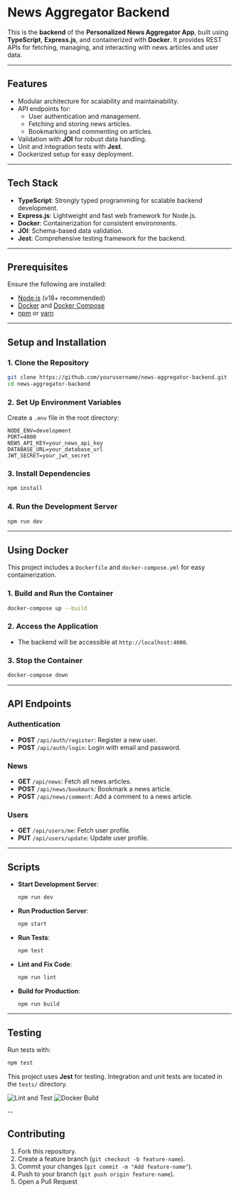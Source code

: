 # News Aggregator Backend

This is the **backend** of the **Personalized News Aggregator App**, built using **TypeScript**, **Express.js**, and containerized with **Docker**. It provides REST APIs for fetching, managing, and interacting with news articles and user data.

---

## Features

- Modular architecture for scalability and maintainability.
- API endpoints for:
  - User authentication and management.
  - Fetching and storing news articles.
  - Bookmarking and commenting on articles.
- Validation with **JOI** for robust data handling.
- Unit and integration tests with **Jest**.
- Dockerized setup for easy deployment.

---

## Tech Stack

- **TypeScript**: Strongly typed programming for scalable backend development.
- **Express.js**: Lightweight and fast web framework for Node.js.
- **Docker**: Containerization for consistent environments.
- **JOI**: Schema-based data validation.
- **Jest**: Comprehensive testing framework for the backend.

---

## Prerequisites

Ensure the following are installed:
- [Node.js](https://nodejs.org/) (v18+ recommended)
- [Docker](https://www.docker.com/) and [Docker Compose](https://docs.docker.com/compose/)
- [npm](https://www.npmjs.com/) or [yarn](https://yarnpkg.com/)

---

## Setup and Installation

### 1. Clone the Repository
```bash
git clone https://github.com/yourusername/news-aggregator-backend.git
cd news-aggregator-backend
```

### 2. Set Up Environment Variables
Create a `.env` file in the root directory:
```plaintext
NODE_ENV=development
PORT=4000
NEWS_API_KEY=your_news_api_key
DATABASE_URL=your_database_url
JWT_SECRET=your_jwt_secret
```

### 3. Install Dependencies
```bash
npm install
```

### 4. Run the Development Server
```bash
npm run dev
```

---

## Using Docker

This project includes a `Dockerfile` and `docker-compose.yml` for easy containerization.

### 1. Build and Run the Container
```bash
docker-compose up --build
```

### 2. Access the Application
- The backend will be accessible at `http://localhost:4000`.

### 3. Stop the Container
```bash
docker-compose down
```

---

## API Endpoints

### Authentication
- **POST** `/api/auth/register`: Register a new user.
- **POST** `/api/auth/login`: Login with email and password.

### News
- **GET** `/api/news`: Fetch all news articles.
- **POST** `/api/news/bookmark`: Bookmark a news article.
- **POST** `/api/news/comment`: Add a comment to a news article.

### Users
- **GET** `/api/users/me`: Fetch user profile.
- **PUT** `/api/users/update`: Update user profile.

---

## Scripts

- **Start Development Server**:
  ```bash
  npm run dev
  ```
- **Run Production Server**:
  ```bash
  npm start
  ```
- **Run Tests**:
  ```bash
  npm test
  ```
- **Lint and Fix Code**:
  ```bash
  npm run lint
  ```
- **Build for Production**:
  ```bash
  npm run build
  ```

---

## Testing

Run tests with:
```bash
npm test
```
This project uses **Jest** for testing. Integration and unit tests are located in the `tests/` directory.

![Lint and Test](https://github.com/StartSteps-Digital-Education-GmbH/News-App/actions/workflows/backend-ci.yml/badge.svg)
![Docker Build](https://github.com//StartSteps-Digital-Education-GmbH/News-App/actions/workflows/backend-ci.yml/badge.svg)

--

## Contributing

1. Fork this repository.
2. Create a feature branch (`git checkout -b feature-name`).
3. Commit your changes (`git commit -m "Add feature-name"`).
4. Push to your branch (`git push origin feature-name`).
5. Open a Pull Request

